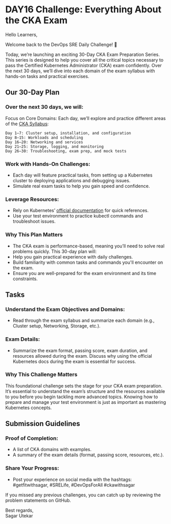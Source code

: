 # DAY16 Challenge: Everything About the CKA Exam

Hello Learners,



Welcome back to the DevOps SRE Daily Challenge! 🎉



Today, we’re launching an exciting 30-Day CKA Exam Preparation Series. This series is designed to help you cover all the critical topics necessary to pass the Certified Kubernetes Administrator (CKA) exam confidently. Over the next 30 days, we’ll dive into each domain of the exam syllabus with hands-on tasks and practical exercises.



## Our 30-Day Plan
### Over the next 30 days, we will:

Focus on Core Domains: Each day, we’ll explore and practice different areas of the [CKA Syllabus](https://github.com/Sagar2366/LearnWithSagar/blob/main/CKA/1_syllabus.md):
```
Day 1–7: Cluster setup, installation, and configuration
Day 8–15: Workloads and scheduling
Day 16–20: Networking and services
Day 21–25: Storage, logging, and monitoring
Day 26–30: Troubleshooting, exam prep, and mock tests
```

### Work with Hands-On Challenges:
- Each day will feature practical tasks, from setting up a Kubernetes cluster to deploying applications and debugging issues.
- Simulate real exam tasks to help you gain speed and confidence.

### Leverage Resources:
- Rely on Kubernetes’ [official documentation](https://kubernetes.io/docs/home/) for quick references.
- Use your test environment to practice kubectl commands and troubleshoot issues.


### Why This Plan Matters
- The CKA exam is performance-based, meaning you’ll need to solve real problems quickly. This 30-day plan will:
- Help you gain practical experience with daily challenges.
- Build familiarity with common tasks and commands you'll encounter on the exam.
- Ensure you are well-prepared for the exam environment and its time constraints.

## Tasks
### Understand the Exam Objectives and Domains:
- Read through the exam syllabus and summarize each domain (e.g., Cluster setup, Networking, Storage, etc.).
### Exam Details:
- Summarize the exam format, passing score, exam duration, and resources allowed during the exam.
Discuss why using the official Kubernetes docs during the exam is essential for success.

### Why This Challenge Matters
This foundational challenge sets the stage for your CKA exam preparation. It’s essential to understand the exam’s structure and the resources available to you before you begin tackling more advanced topics. Knowing how to prepare and manage your test environment is just as important as mastering Kubernetes concepts.



## Submission Guidelines
### Proof of Completion:
- A list of CKA domains with examples.
- A summary of the exam details (format, passing score, resources, etc.).
### Share Your Progress:
- Post your experience on social media with the hashtags: #getfitwithsagar, #SRELife, #DevOpsForAll #ckawithsagar



If you missed any previous challenges, you can catch up by reviewing the problem statements on GitHub.


Best regards,</br>
Sagar Utekar
